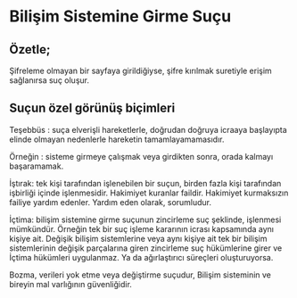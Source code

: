 # Bilişim Sistemine Girme Suçu

## Özetle;
Şifreleme olmayan bir sayfaya girildiğiyse, 
şifre kırılmak suretiyle erişim sağlanırsa suç oluşur.

## Suçun özel görünüş biçimleri 
Teşebbüs : suça elverişli hareketlerle, doğrudan doğruya icraaya başlayıpta elinde olmayan nedenlerle hareketin tamamlayamamasıdır. 

Örneğin : sisteme girmeye çalışmak veya girdikten sonra, orada kalmayı başaramamak. 

İştırak: tek kişi tarafından işlenebilen bir suçun, birden fazla kişi tarafından işbirliği içinde işlenmesidir. Hakimiyet kuranlar faildir. Hakimiyet kurmaksızın failiye yardım edenler. Yardım eden olarak, sorumludur. 

İçtima: bilişim sistemine girme suçunun zincirleme suç şeklinde, işlenmesi mümkündür. Örneğin tek bir suç işleme kararının icrası kapsamında aynı kişiye ait. Değişik bilişim sistemlerine veya aynı kişiye ait tek bir bilişim sistemlerinin değişik parçalarına giren zincirleme suç hükümlerine girer ve İçtima hükümleri uygulanmaz. Ya da ağırlaştırıcı süreçleri oluşturuyorsa. 

Bozma, verileri yok etme veya değiştirme suçudur, Bilişim sisteminin ve bireyin mal varlığının güvenliğidir. 
